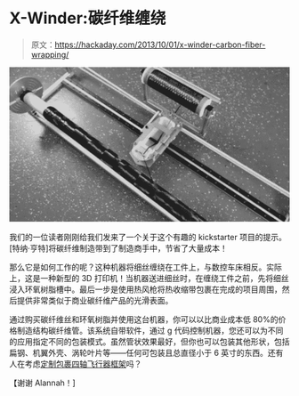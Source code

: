 # X-Winder:碳纤维缠绕

> 原文：<https://hackaday.com/2013/10/01/x-winder-carbon-fiber-wrapping/>

![ScreenShot035](img/da3fb4dfc8dd6787c209628d8143a27f.png)

我们的一位读者刚刚给我们发来了一个关于这个有趣的 kickstarter 项目的提示。[特纳·亨特]将碳纤维制造带到了制造商手中，节省了大量成本！

那么它是如何工作的呢？这种机器将细丝缠绕在工件上，与数控车床相反。实际上，这是一种新型的 3D 打印机！当机器送进细丝时，在缠绕工件之前，先将细丝浸入环氧树脂槽中。最后一步是使用热风枪将热收缩带包裹在完成的项目周围，然后提供非常类似于商业碳纤维产品的光滑表面。

通过购买碳纤维丝和环氧树脂并使用这台机器，你可以以比商业成本低 80%的价格制造结构碳纤维管。该系统自带软件，通过 g 代码控制机器，您还可以为不同的应用指定不同的包装模式。虽然管状效果最好，但你也可以包装其他形状，包括扁钢、机翼外壳、涡轮叶片等——任何可包装且总直径小于 6 英寸的东西。还有人在考虑[定制包裹四轴飞行器框架](http://hackaday.com/2010/09/08/easy-quadrotor-helicopter-instructions/)吗？

【谢谢 Alannah！]